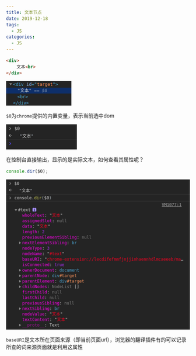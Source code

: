 ```yaml
---
title: 文本节点
date: 2019-12-18
tags:
  - JS
categories:
  - JS
---
```


```html
<div>
    文本<br>
</div>
```

![](https://raw.githubusercontent.com/hzmming/myGraphBed/master/20191218171901.png)

`$0`为`chrome`提供的内置变量，表示当前选中dom

![](https://raw.githubusercontent.com/hzmming/myGraphBed/master/20191218172015.png)

在控制台直接输出，显示的是实际文本，如何查看其属性呢？

```javascript
console.dir($0);
```

![](https://raw.githubusercontent.com/hzmming/myGraphBed/master/20191218172136.png)

`baseURI`是文本所在页面来源（即当前页面url），浏览器的翻译插件有的可以记录所查的词来源页面就是利用这属性